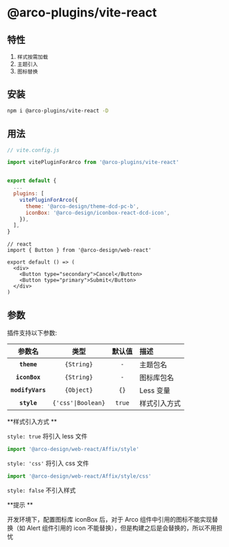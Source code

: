 # @arco-plugins/vite-react

## 特性

1. `样式按需加载`
2. `主题引入`
3. `图标替换`

## 安装

```bash
npm i @arco-plugins/vite-react -D
```

## 用法

```js
// vite.config.js

import vitePluginForArco from '@arco-plugins/vite-react'


export default {
  ...
  plugins: [    
    vitePluginForArco({
      theme: '@arco-design/theme-dcd-pc-b',
      iconBox: '@arco-design/iconbox-react-dcd-icon',
    }),
  ],  
}
```

```tsx
// react
import { Button } from '@arco-design/web-react'

export default () => (
  <div>
    <Button type="secondary">Cancel</Button>
    <Button type="primary">Submit</Button>    
  </div>
)
```

## 参数

插件支持以下参数:

|参数名|类型|默认值|描述|
|:--:|:--:|:-----:|:----------|
|**`theme`**|`{String}`|`-`|主题包名|
|**`iconBox`**|`{String}`|`-`|图标库包名|
|**`modifyVars`**|`{Object}`|`{}`|Less 变量|
|**`style`**|`{'css'\|Boolean}`|`true`| 样式引入方式|

**样式引入方式 **

`style: true`  将引入 less 文件

```js
import '@arco-design/web-react/Affix/style'
```

`style: 'css'` 将引入 css 文件

```js
import '@arco-design/web-react/Affix/style/css'
```

`style: false` 不引入样式

**提示 **

开发环境下，配置图标库 iconBox 后，对于 Arco 组件中引用的图标不能实现替换（如 Alert 组件引用的 icon 不能替换），但是构建之后是会替换的，所以不用担忧
